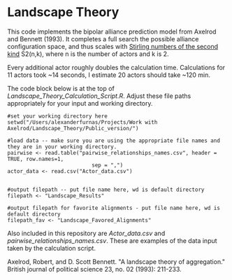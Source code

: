 # Landscape Theory

This code implements the bipolar alliance prediction model from Axelrod and Bennett (1993). It completes a full search the possible alliance configuration space, and thus scales with [Stirling numbers of the second kind]("https://oeis.org/A008277") S2(n,k), where n is the number of actors and k is 2. 

Every additional actor roughly doubles the calculation time. Calculations for 11 actors took ~14 seconds, I estimate 20 actors should take ~120 min.

The code block below is at the top of *Landscape_Theory_Calculation_Script.R*. Adjust these file paths appropriately for your input and working directory.

	#set your working directory here
	setwd("/Users/alexanderfurnas/Projects/Work with Axelrod/Landscape_Theory/Public_version/")
	
	#load data -- make sure you are using the appropriate file names and they are in your working directory.
	pairwise <- read.table("pairwise_relationships_names.csv", header = TRUE, row.names=1, 
	                           sep = ",")
	actor_data <- read.csv("Actor_data.csv")
	
	
	#output filepath -- put file name here, wd is default directory
	filepath <- "Landscape_Results"
	
	#output filepath for favorite alignments - put file name here, wd is default directory
	filepath_fav <- "Landscape_Favored_Alignments"


Also included in this repository are *Actor_data.csv* and *pairwise_relationships_names.csv*. These are examples of the data input taken by the calculation script.


Axelrod, Robert, and D. Scott Bennett. "A landscape theory of aggregation." British journal of political science 23, no. 02 (1993): 211-233.